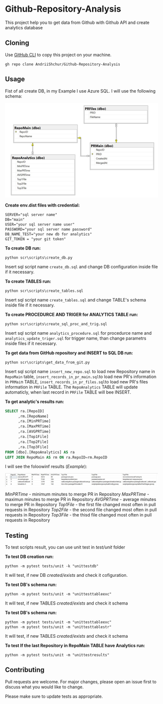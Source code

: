 # Github-Repository-Analysis
This project help you to get data from Github with Github API and create analytics database

## Cloning

Use [GitHub CLI](https://git-scm.com/docs/git-clone) to copy this project on your machine.

```gh
gh repo clone AndriiShchur/Github-Repository-Analysis
```
## Usage
Fist of all create DB, in my Example I use Azure SQL.
I will use the following schema:

![alt text](https://github.com/AndriiShchur/Github-Repository-Analysis/blob/main/sql_queries/github_repo_db_diagram.JPG)

**Create  env.dist files with credential:**

```
SERVER="sql server name"
DB="main"
USER="your sql server name user"
PASSWORD="your sql server name password"
DB_NAME_TEST="your new db for analytics"
GIT_TOKEN = "your git token"
```

**To create DB run:**

```CMD
python scr\scripts\create_db.py
```
Insert sql script name `create_db.sql` and change DB configuration inside file if it necessary.

**To create TABLES run:**

```CMD
python scr\scripts\create_tables.sql
```
Insert sql script name `create_tables.sql` and change TABLE's schema inside file if it necessary.

**To create PROCEDURCE AND TRIGER for ANALYTICS TABLE run:**

```CMD
python scr\scripts\create_sql_proc_and_trig.sql
```
Insert sql script name `analytics_procedure.sql` for procedurce name and `analytics_update_triger.sql` for trigger name, than change parametrs inside files if it necessary.

**To get data from GitHub repository and INSERT to SQL DB run:**

```CMD
python scr\scripts\get_data_from_git.py
```
Insert sql script name `insert_new_repo.sql` to load new Repository name in `RepoMain` table, `insert_records_in_pr_main.sql`to load new PR's information in `PRMai`n TABLE,
`insert_records_in_pr_files.sql`to load new PR's files information in `PRFile` TABLE. The `RepoAnalytics` TABLE will update automaticly, when last record in `PRFile` TABLE will bee INSERT.

**To get analytic's results run:**

```SQL
SELECT ra.[RepoID]
      ,rm.[RepoName]
      ,ra.[MinPRTime]
      ,ra.[MaxPRTime]
      ,ra.[AVGPRTime]
      ,ra.[Top1File]
      ,ra.[Top2File]
      ,ra.[Top3File]
FROM [dbo].[RepoAnalytics] AS ra
LEFT JOIN RepoMain AS rm ON ra.RepoID=rm.RepoID
```
I will see the foloowinf results (*Example*):

![alt text](https://github.com/AndriiShchur/Github-Repository-Analysis/blob/main/sql_queries/results_exmp.JPG)

*MinPRTime* - minimum minutes to merge PR in Repository
*MaxPRTime* - maximun minutes to merge PR in Repository
*AVGPRTime* - average minutes to merge PR in Repository
*Top1File* - the first file changed most often in pull requests in Repository
*Top2File* - the second file changed most often in pull requests in Repository
*Top3File* - the thisd file changed most often in pull requests in Repository

## Testing

To test scripts result, you can use unit test in *test/unit* folder

**To test DB creation run:**

```CMD
python -m pytest tests/unit -k "unittestdb"
```
It will test, if new DB *created/exists* and check it cofiguration.

**To test DB's schema run:**

```CMD
python -m pytest tests/unit -m "unittesttableexc"
```
It will test, if new TABLES *created/exists* and check it schema

**To test DB's schema run:**

```CMD
python -m pytest tests/unit -m "unittesttableexc"
python -m pytest tests/unit -m "unittesttablestr"
```
It will test, if new TABLES *created/exists* and check it schema

**To test If the last Repository in RepoMain TABLE have Analytics run:**

```CMD
python -m pytest tests/unit -m "unittestresults"
```
## Contributing
Pull requests are welcome. For major changes, please open an issue first to discuss what you would like to change.

Please make sure to update tests as appropriate.
